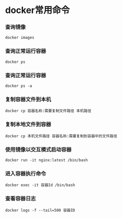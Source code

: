 # docker常用命令

### 查询镜像
```
docker images
```

### 查询正常运行容器
```
docker ps
```

### 查询正常运行容器
```
docker ps -a
```

### 复制容器文件到本机
```
docker cp 容器名称:需要复制文件路径 本机路径
```

### 复制本地文件到容器
```
docker cp 本机文件路径 容器名称:需要复制到容器中的文件路径
```
### 使用镜像以交互模式启动容器
```
docker run -it nginx:latest /bin/bash
```
### 进入容器执行命令
```
docker exec -it 容器Id /bin/bash
```
### 查看容器日志
```
docker logs -f --tail=500 容器ID
```